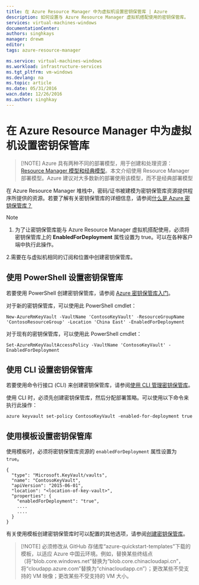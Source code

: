 ```yaml
---
title: 在 Azure Resource Manager 中为虚拟机设置密钥保管库 | Azure
description: 如何设置与 Azure Resource Manager 虚拟机搭配使用的密钥保管库。
services: virtual-machines-windows
documentationCenter: 
authors: singhkays
manager: drewm
editor: 
tags: azure-resource-manager

ms.service: virtual-machines-windows
ms.workload: infrastructure-services
ms.tgt_pltfrm: vm-windows
ms.devlang: na
ms.topic: article
ms.date: 05/31/2016
wacn.date: 12/26/2016
ms.author: singhkay
---
```


# 在 Azure Resource Manager 中为虚拟机设置密钥保管库

> [!NOTE] Azure 具有两种不同的部署模型，用于创建和处理资源：[Resource Manager 模型和经典模型](../azure-resource-manager/resource-manager-deployment-model.md)。本文介绍使用 Resource Manager 部署模型。Azure 建议对大多数新的部署使用该模型，而不是经典部署模型

在 Azure Resource Manager 堆栈中，密码/证书被建模为密钥保管库资源提供程序所提供的资源。若要了解有关密钥保管库的详细信息，请参阅[什么是 Azure 密钥保管库？](../key-vault/key-vault-whatis.md)

>[!NOTE] 
>1. 为了让密钥保管库能与 Azure Resource Manager 虚拟机搭配使用，必须将密钥保管库上的 **EnabledForDeployment** 属性设置为 true。可以在各种客户端中执行此操作。
><p>2.需要在与虚拟机相同的订阅和位置中创建密钥保管库。

## 使用 PowerShell 设置密钥保管库
若要使用 PowerShell 创建密钥保管库，请参阅 [Azure 密钥保管库入门](../key-vault/key-vault-get-started.md#vault)。

对于新的密钥保管库，可以使用此 PowerShell cmdlet：

    New-AzureRmKeyVault -VaultName 'ContosoKeyVault' -ResourceGroupName 'ContosoResourceGroup' -Location 'China East' -EnabledForDeployment

对于现有的密钥保管库，可以使用此 PowerShell cmdlet：

    Set-AzureRmKeyVaultAccessPolicy -VaultName 'ContosoKeyVault' -EnabledForDeployment

## 使用 CLI 设置密钥保管库
若要使用命令行接口 (CLI) 来创建密钥保管库，请参阅[使用 CLI 管理密钥保管库](../key-vault/key-vault-manage-with-cli.md#create-a-key-vault)。

使用 CLI 时，必须先创建密钥保管库，然后分配部署策略。可以使用以下命令来执行此操作：

    azure keyvault set-policy ContosoKeyVault -enabled-for-deployment true

## 使用模板设置密钥保管库
使用模板时，必须将密钥保管库资源的 `enabledForDeployment` 属性设置为 `true`。

    {
      "type": "Microsoft.KeyVault/vaults",
      "name": "ContosoKeyVault",
      "apiVersion": "2015-06-01",
      "location": "<location-of-key-vault>",
      "properties": {
        "enabledForDeployment": "true",
        ....
        ....
      }
    }

有关使用模板创建密钥保管库时可以配置的其他选项，请参阅[创建密钥保管库](https://github.com/Azure/azure-quickstart-templates/tree/master/101-key-vault-create/)。

>[!NOTE] 必须修改从 GitHub 存储库“azure-quickstart-templates”下载的模板，以适应 Azure 中国云环境。例如，替换某些终结点（将“blob.core.windows.net”替换为“blob.core.chinacloudapi.cn”，将“cloudapp.azure.com”替换为“chinacloudapp.cn”）；更改某些不受支持的 VM 映像；更改某些不受支持的 VM 大小。

<!---HONumber=Mooncake_Quality_Review_1215_2016-->